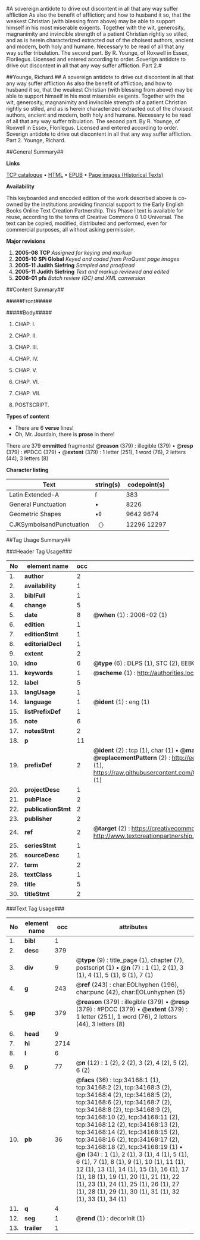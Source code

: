 #A sovereign antidote to drive out discontent in all that any way suffer affliction As also the benefit of affliction; and how to husband it so, that the weakest Christian (with blessing from above) may be able to support himself in his most miserable exigents. Together with the wit, generosity, magnanimity and invincible strength of a patient Christian rightly so stiled, and as is herein characterized extracted out of the choisest authors, ancient and modern, both holy and humane. Necessary to be read of all that any way suffer tribulation. The second part. By R. Younge, of Roxwell in Essex, Florilegus. Licensed and entered according to order. Soverign antidote to drive out discontent in all that any way suffer affliction. Part 2.#

##Younge, Richard.##
A sovereign antidote to drive out discontent in all that any way suffer affliction As also the benefit of affliction; and how to husband it so, that the weakest Christian (with blessing from above) may be able to support himself in his most miserable exigents. Together with the wit, generosity, magnanimity and invincible strength of a patient Christian rightly so stiled, and as is herein characterized extracted out of the choisest authors, ancient and modern, both holy and humane. Necessary to be read of all that any way suffer tribulation. The second part. By R. Younge, of Roxwell in Essex, Florilegus. Licensed and entered according to order.
Soverign antidote to drive out discontent in all that any way suffer affliction. Part 2.
Younge, Richard.

##General Summary##

**Links**

[TCP catalogue](http://www.ota.ox.ac.uk/tcp/)  • 
[HTML](http://tei.it.ox.ac.uk/tcp/Texts-HTML/free/A67/A67780.html)  • 
[EPUB](http://tei.it.ox.ac.uk/tcp/Texts-EPUB/free/A67/A67780.epub) • 
[Page images (Historical Texts)](https://data.historicaltexts.jisc.ac.uk/view?pubId=eebo-99829725e&pageId=eebo-99829725e-34168-1)

**Availability**

This keyboarded and encoded edition of the
	       work described above is co-owned by the institutions
	       providing financial support to the Early English Books
	       Online Text Creation Partnership. This Phase I text is
	       available for reuse, according to the terms of Creative
	       Commons 0 1.0 Universal. The text can be copied,
	       modified, distributed and performed, even for
	       commercial purposes, all without asking permission.

**Major revisions**

1. __2005-08__ __TCP__ *Assigned for keying and markup*
1. __2005-10__ __SPi Global__ *Keyed and coded from ProQuest page images*
1. __2005-11__ __Judith Siefring__ *Sampled and proofread*
1. __2005-11__ __Judith Siefring__ *Text and markup reviewed and edited*
1. __2006-01__ __pfs__ *Batch review (QC) and XML conversion*

##Content Summary##

#####Front#####

#####Body#####

1. CHAP. I.

1. CHAP. II.

1. CHAP. III.

1. CHAP. IV.

1. CHAP. V.

1. CHAP. VI.

1. CHAP. VII.

1. POSTSCRIPT.

**Types of content**

  * There are 6 **verse** lines!
  * Oh, Mr. Jourdain, there is **prose** in there!

There are 379 **ommitted** fragments! 
 @__reason__ (379) : illegible (379)  •  @__resp__ (379) : #PDCC (379)  •  @__extent__ (379) : 1 letter (251), 1 word (76), 2 letters (44), 3 letters (8)

**Character listing**


|Text|string(s)|codepoint(s)|
|---|---|---|
|Latin Extended-A|ſ|383|
|General Punctuation|•|8226|
|Geometric Shapes|▪◊|9642 9674|
|CJKSymbolsandPunctuation|〈〉|12296 12297|

##Tag Usage Summary##

###Header Tag Usage###

|No|element name|occ|attributes|
|---|---|---|---|
|1.|__author__|2||
|2.|__availability__|1||
|3.|__biblFull__|1||
|4.|__change__|5||
|5.|__date__|8| @__when__ (1) : 2006-02 (1)|
|6.|__edition__|1||
|7.|__editionStmt__|1||
|8.|__editorialDecl__|1||
|9.|__extent__|2||
|10.|__idno__|6| @__type__ (6) : DLPS (1), STC (2), EEBO-CITATION (1), PROQUEST (1), VID (1)|
|11.|__keywords__|1| @__scheme__ (1) : http://authorities.loc.gov/ (1)|
|12.|__label__|5||
|13.|__langUsage__|1||
|14.|__language__|1| @__ident__ (1) : eng (1)|
|15.|__listPrefixDef__|1||
|16.|__note__|6||
|17.|__notesStmt__|2||
|18.|__p__|11||
|19.|__prefixDef__|2| @__ident__ (2) : tcp (1), char (1)  •  @__matchPattern__ (2) : ([0-9\-]+):([0-9IVX]+) (1), (.+) (1)  •  @__replacementPattern__ (2) : http://eebo.chadwyck.com/downloadtiff?vid=$1&page=$2 (1), https://raw.githubusercontent.com/textcreationpartnership/Texts/master/tcpchars.xml#$1 (1)|
|20.|__projectDesc__|1||
|21.|__pubPlace__|2||
|22.|__publicationStmt__|2||
|23.|__publisher__|2||
|24.|__ref__|2| @__target__ (2) : https://creativecommons.org/publicdomain/zero/1.0/ (1), http://www.textcreationpartnership.org/docs/. (1)|
|25.|__seriesStmt__|1||
|26.|__sourceDesc__|1||
|27.|__term__|2||
|28.|__textClass__|1||
|29.|__title__|5||
|30.|__titleStmt__|2||


###Text Tag Usage###

|No|element name|occ|attributes|
|---|---|---|---|
|1.|__bibl__|1||
|2.|__desc__|379||
|3.|__div__|9| @__type__ (9) : title_page (1), chapter (7), postscript (1)  •  @__n__ (7) : 1 (1), 2 (1), 3 (1), 4 (1), 5 (1), 6 (1), 7 (1)|
|4.|__g__|243| @__ref__ (243) : char:EOLhyphen (196), char:punc (42), char:EOLunhyphen (5)|
|5.|__gap__|379| @__reason__ (379) : illegible (379)  •  @__resp__ (379) : #PDCC (379)  •  @__extent__ (379) : 1 letter (251), 1 word (76), 2 letters (44), 3 letters (8)|
|6.|__head__|9||
|7.|__hi__|2714||
|8.|__l__|6||
|9.|__p__|77| @__n__ (12) : 1 (2), 2 (2), 3 (2), 4 (2), 5 (2), 6 (2)|
|10.|__pb__|36| @__facs__ (36) : tcp:34168:1 (1), tcp:34168:2 (2), tcp:34168:3 (2), tcp:34168:4 (2), tcp:34168:5 (2), tcp:34168:6 (2), tcp:34168:7 (2), tcp:34168:8 (2), tcp:34168:9 (2), tcp:34168:10 (2), tcp:34168:11 (2), tcp:34168:12 (2), tcp:34168:13 (2), tcp:34168:14 (2), tcp:34168:15 (2), tcp:34168:16 (2), tcp:34168:17 (2), tcp:34168:18 (2), tcp:34168:19 (1)  •  @__n__ (34) : 1 (1), 2 (1), 3 (1), 4 (1), 5 (1), 6 (1), 7 (1), 8 (1), 9 (1), 10 (1), 11 (1), 12 (1), 13 (1), 14 (1), 15 (1), 16 (1), 17 (1), 18 (1), 19 (1), 20 (1), 21 (1), 22 (1), 23 (1), 24 (1), 25 (1), 26 (1), 27 (1), 28 (1), 29 (1), 30 (1), 31 (1), 32 (1), 33 (1), 34 (1)|
|11.|__q__|4||
|12.|__seg__|1| @__rend__ (1) : decorInit (1)|
|13.|__trailer__|1||
